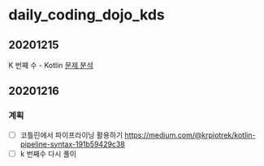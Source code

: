 # daily_coding_dojo_kds
## 20201215
K 번째 수 - Kotlin
[문제 분석](https://github.com/gringrape/daily_coding_dojo_kds/blob/main/20201215/%EB%AC%B8%EC%A0%9C%EB%B6%84%EC%84%9D.md#k%EB%B2%88%EC%A7%B8-%EC%88%98)

## 20201216
### 계획
- [ ] 코틀린에서 파이프라이닝 활용하기 https://medium.com/@krpiotrek/kotlin-pipeline-syntax-191b59429c38
- [ ] k 번째수 다시 풀이
